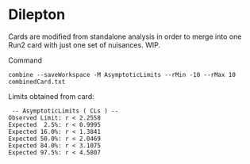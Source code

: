 # Dilepton

Cards are modified from standalone analysis in order to merge into one Run2 card with just one set of nuisances. WIP.

Command
```
combine --saveWorkspace -M AsymptoticLimits --rMin -10 --rMax 10 combinedCard.txt
```

Limits obtained from card:
```
 -- AsymptoticLimits ( CLs ) --
Observed Limit: r < 2.2558
Expected  2.5%: r < 0.9995
Expected 16.0%: r < 1.3841
Expected 50.0%: r < 2.0469
Expected 84.0%: r < 3.1075
Expected 97.5%: r < 4.5807
```
